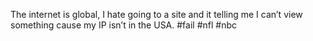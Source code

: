 <!--
id: 185020913
link: http://kevinisom.info/post/185020913/the-internet-is-global-i-hate-going-to-a-site-and
slug: the-internet-is-global-i-hate-going-to-a-site-and
date: Fri Sep 11 2009 15:33:19 GMT+1200 (NZST)
raw: {"blog_name":"kevinisom","id":185020913,"post_url":"http://kevinisom.info/post/185020913/the-internet-is-global-i-hate-going-to-a-site-and","slug":"the-internet-is-global-i-hate-going-to-a-site-and","type":"text","date":"2009-09-11 03:33:19 GMT","timestamp":1252639999,"state":"published","format":"html","reblog_key":"MLZiS4Oi","tags":[],"short_url":"http://tmblr.co/Zw68YyB1p7n","highlighted":[],"feed_item":"http://twitter.com/kev_nz/statuses/3899593406","from_feed_id":"650289","note_count":0,"title":null,"body":"<p>The internet is global, I hate going to a site and it telling me I can&#8217;t view something cause my IP isn&#8217;t in the USA. #fail #nfl #nbc</p>"}
publish: 2009-09-011
tags: 
title: null
-->


The internet is global, I hate going to a site and it telling me I can’t
view something cause my IP isn’t in the USA. \#fail \#nfl \#nbc


